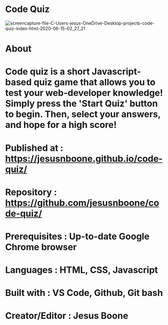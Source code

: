# Code Quiz

![screencapture-file-C-Users-jesus-OneDrive-Desktop-projects-code-quiz-index-html-2020-06-15-02_27_21](https://user-images.githubusercontent.com/65085372/84629355-c7a1c900-aeaf-11ea-9a46-a84a9bd1047f.png)

# About

# Code quiz is a short Javascript-based quiz game that allows you to test your web-developer knowledge! Simply press the 'Start Quiz' button to begin. Then, select your answers, and hope for a high score!

# Published at : https://jesusnboone.github.io/code-quiz/

# Repository : https://github.com/jesusnboone/code-quiz/

# Prerequisites : Up-to-date Google Chrome browser

# Languages : HTML, CSS, Javascript

# Built with : VS Code, Github, Git bash

# Creator/Editor : Jesus Boone
